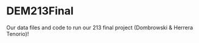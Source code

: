 # DEM213Final
Our data files and code to run our 213 final project (Dombrowski &amp; Herrera Tenorio)!
